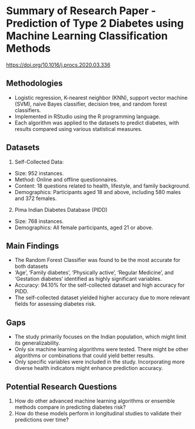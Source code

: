 # Summary of Research Paper - Prediction of Type 2 Diabetes using Machine Learning Classification Methods
https://doi.org/10.1016/j.procs.2020.03.336

## Methodologies
- Logistic regression, K-nearest neighbor (KNN), support vector machine (SVM), naive Bayes classifier, decision tree, and random forest classifiers.
- Implemented in RStudio using the R programming language.
- Each algorithm was applied to the datasets to predict diabetes, with results compared using various statistical measures.

## Datasets
1. Self-Collected Data:
- Size: 952 instances.
- Method: Online and offline questionnaires.
- Content: 18 questions related to health, lifestyle, and family background.
- Demographics: Participants aged 18 and above, including 580 males and 372 females.

2. Pima Indian Diabetes Database (PIDD)
- Size: 768 instances.
- Demographics: All female participants, aged 21 or above.

## Main Findings
- The Random Forest Classifier was found to be the most accurate for both datasets
- ‘Age’, ‘Family diabetes’, ‘Physically active’, ‘Regular Medicine’, and ‘Gestation diabetes’ identified as highly significant variables.
- Accuracy: 94.10% for the self-collected dataset and high accuracy for PIDD.
- The self-collected dataset yielded higher accuracy due to more relevant fields for assessing diabetes risk.

## Gaps
- The study primarily focuses on the Indian population, which might limit its generalizability.
- Only six machine learning algorithms were tested. There might be other algorithms or combinations that could yield better results.
- Only specific variables were included in the study. Incorporating more diverse health indicators might enhance prediction accuracy.

## Potential Research Questions
1. How do other advanced machine learning algorithms or ensemble methods compare in predicting diabetes risk?
2. How do these models perform in longitudinal studies to validate their predictions over time?
